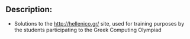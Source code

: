 ## Description:
- Solutions to the http://hellenico.gr/ site, used for training purposes by the
  students participating to the Greek Computing Olympiad
